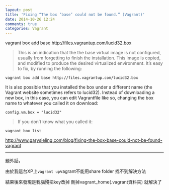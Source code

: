 ```yaml
---
layout: post
title: 'Fixing “The box ‘base’ could not be found.” (Vagrant)'
date: 2014-10-26 12:24
comments: true
categories: Vagrant
---
```

vagrant box add base http://files.vagrantup.com/lucid32.box

>This is an indication that the the base virtual image is not configured, usually from forgetting to finish the installation. This image is copied, and modified to produce the desired virtualized environment. It’s easy to fix, by running the following:
>
`vagrant box add base http://files.vagrantup.com/lucid32.box`
>
It is also possible that you installed the box under a different name (the Vagrant website sometimes refers to lucid32). Instead of downloading a new box, in this case, you can edit Vagrantfile like so, changing the box name to whatever you called it on download:
>
   `config.vm.box = "lucid32"`

>If you don’t know what you called it:
>
`vagrant box list`

http://www.garysieling.com/blog/fixing-the-box-base-could-not-be-found-vagrant

------------------------------
題外話，

由於我這台XP上`vagrant up`vagrant不能用share folder
找不到解決方法

結果後來發現是我腦殘把key改掉
刪掉vagrant_home(.vagrant資料夾)
就解決了